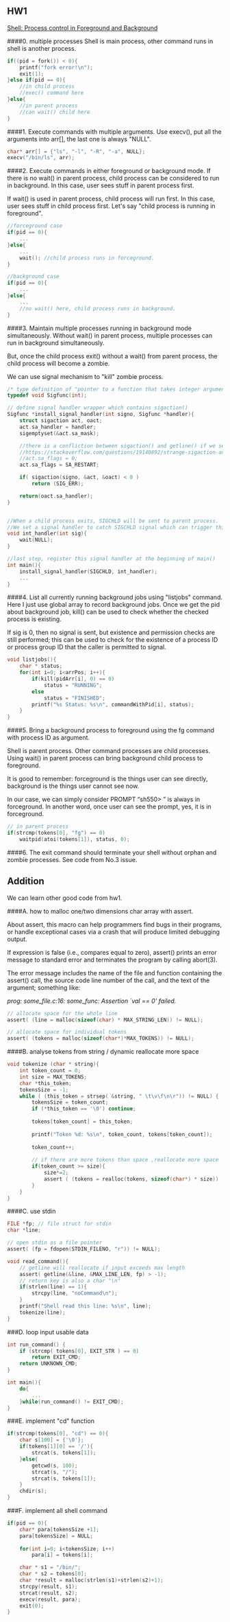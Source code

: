 ## HW1
[Shell: Process control in Foreground and Background](https://oscourse.github.io/hw1.html)

####0. multiple processes
Shell is main process, other command runs in shell is another process.

```c
if((pid = fork()) < 0){
	printf("fork error!\n");
	exit(1);
}else if(pid == 0){
	//in child process	
	//exec() command here
}else{
	//in parent process
	//can wait() child here
}
```


####1. Execute commands with multiple arguments.
Use execv(), put all the arguments into arr[], the last one is always "NULL".

```c
char* arr[] = {"ls", "-l", "-R", "-a", NULL};
execv("/bin/ls", arr);
```

####2. Execute commands in either foreground or background mode.
If there is no wait() in parent process, child process can be considered to run in background. In this case, user sees stuff in parent process first. 

If wait() is used in parent process, child process will run first. In this case, user sees stuff in child process first. Let's say "child process is running in foreground".

```c
//forceground case
if(pid == 0){
	...
}else{
	...
	wait(); //child process runs in forceground.
}

//background case
if(pid == 0){
	...
}else{
	...
	//no wait() here, child process runs in background.
}

```

####3. Maintain multiple processes running in background mode simultaneously.
Without wait() in parent process, multiple processes can run in background simultaneously. 

But, once the child process exit() without a wait() from parent process, the child process will become a zombie.

We can use signal mechanism to "kill" zombie process.

```c
/* type definition of "pointer to a function that takes integer argument and returns void */
typedef void Sigfunc(int);

// define signal handler wrapper which contains sigaction()
Sigfunc *install_signal_handler(int signo, Sigfunc *handler){
    struct sigaction act, oact;
    act.sa_handler = handler;
    sigemptyset(&act.sa_mask);

    //there is a confliction between sigaction() and getline() if we set act.sa_flags = 0.
    //https://stackoverflow.com/questions/19140892/strange-sigaction-and-getline-interaction
    //act.sa_flags = 0;
    act.sa_flags = SA_RESTART;

    if( sigaction(signo, &act, &oact) < 0 )
        return (SIG_ERR);

    return(oact.sa_handler);
}


//When a child process exits, SIGCHLD will be sent to parent process.
//We set a signal handler to catch SIGCHLD signal which can trigger this int_handler function.
void int_handler(int sig){
    wait(NULL);
}

//last step, register this signal handler at the beginning of main()
int main(){
    install_signal_handler(SIGCHLD, int_handler);
    ...
}
```

####4. List all currently running background jobs using "listjobs" command.
Here I just use global array to record background jobs. Once we get the pid about background job, kill() can be used to check whether the checked process is existing.

If sig is 0, then no signal is sent, but existence and permission checks are still performed; this can be used to check for the existence of a process ID or process group ID that the caller is permitted to signal.
 

```c
void listjobs(){
    char * status;
    for(int i=0; i<arrPos; i++){
        if(kill(pidArr[i], 0) == 0)
            status = "RUNNING";
        else
            status = "FINISHED";
        printf("%s Status: %s\n", commandWithPid[i], status);
    }
}
```

####5. Bring a background process to foreground using the fg command with process ID as argument.

Shell is parent process. Other command processes are child processes. Using wait() in parent process can bring background child process to foreground.

It is good to remember: forceground is the things user can see directly, background is the things user cannot see now.

In our case, we can simply consider PROMPT “sh550> ” is always in forceground. In another word, once user can see the prompt, yes, it is in forceground.

```c
// in parent process
if(strcmp(tokens[0], "fg") == 0)
    waitpid(atoi(tokens[1]), status, 0);
```

####6. The exit command should terminate your shell without orphan and zombie processes.
See code from No.3 issue.


## Addition

We can learn other good code from hw1.

####A. how to malloc one/two dimensions char array with assert.

About assert, this macro can help programmers find bugs in their programs, or handle exceptional cases via a crash that will produce limited debugging output.

If expression is false (i.e., compares equal to zero), assert() prints an error message to standard error and terminates the program by calling abort(3).  

The error message includes the name of the file and function containing the assert() call, the source code line number of the call, and the text of the argument; something like:

*prog: some_file.c:16: some_func: Assertion `val == 0' failed.*

```c
// allocate space for the whole line
assert( (line = malloc(sizeof(char) * MAX_STRING_LEN)) != NULL);

// allocate space for individual tokens
assert( (tokens = malloc(sizeof(char*)*MAX_TOKENS)) != NULL);
```

####B. analyse tokens from string / dynamic reallocate more space

```c
void tokenize (char * string){
    int token_count = 0;
    int size = MAX_TOKENS;
    char *this_token;
    tokensSize = -1;
    while ( (this_token = strsep( &string, " \t\v\f\n\r")) != NULL) {
        tokensSize = token_count;
        if (*this_token == '\0') continue;
        
        tokens[token_count] = this_token;
        
        printf("Token %d: %s\n", token_count, tokens[token_count]);
        
        token_count++;
        
        // if there are more tokens than space ,reallocate more space
        if(token_count >= size){
            size*=2;
            assert ( (tokens = realloc(tokens, sizeof(char*) * size)) != NULL);
        }
    }
}
```
####C. use stdin 

```c
FILE *fp; // file struct for stdin
char *line;

// open stdin as a file pointer
assert( (fp = fdopen(STDIN_FILENO, "r")) != NULL);

void read_command(){
    // getline will reallocate if input exceeds max length
    assert( getline(&line, &MAX_LINE_LEN, fp) > -1);
    // return key is also a char "\n"
    if(strlen(line) == 1){
        strcpy(line, "noCommand\n");
    }
    printf("Shell read this line: %s\n", line);
    tokenize(line);
}
```
###D. loop input usable data

```c
int run_command() {
    if (strcmp( tokens[0], EXIT_STR ) == 0)
        return EXIT_CMD;
    return UNKNOWN_CMD;
}

int main(){
    do{
        ...
    }while(run_command() != EXIT_CMD);
}
```

###E. implement "cd" function

```c
if(strcmp(tokens[0], "cd") == 0){
    char s[100] = {'\0'};
    if(tokens[1][0] == '/'){
        strcat(s, tokens[1]);
    }else{
        getcwd(s, 100);
        strcat(s, "/");
        strcat(s, tokens[1]);
    }
    chdir(s);
}
```

###F. implement all shell command

```c
if(pid == 0){
    char* para[tokensSize +1];
    para[tokensSize] = NULL;
    
    for(int i=0; i<tokensSize; i++)
        para[i] = tokens[i];

    char * s1 = "/bin/";
    char * s2 = tokens[0];
    char *result = malloc(strlen(s1)+strlen(s2)+1);
    strcpy(result, s1);
    strcat(result, s2);
    execv(result, para);
    exit(0);
}
```

